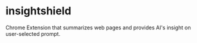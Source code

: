 # insightshield
Chrome Extension that summarizes web pages and provides AI's insight on user-selected prompt.
